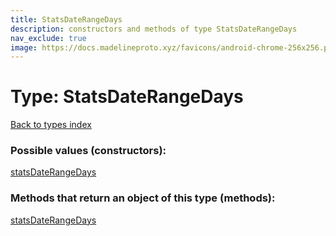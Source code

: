 ```yaml
---
title: StatsDateRangeDays
description: constructors and methods of type StatsDateRangeDays
nav_exclude: true
image: https://docs.madelineproto.xyz/favicons/android-chrome-256x256.png
---
```

# Type: StatsDateRangeDays
[Back to types index](index.md)



### Possible values (constructors):

[statsDateRangeDays](/API_docs/constructors/statsDateRangeDays.md)  



### Methods that return an object of this type (methods):



[statsDateRangeDays](/API_docs/constructors/statsDateRangeDays.md)  


